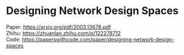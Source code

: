 # Designing Network Design Spaces

Paper: https://arxiv.org/pdf/2003.13678.pdf <br/>
Zhihu: https://zhuanlan.zhihu.com/p/122278712 <br/>
Code: https://paperswithcode.com/paper/designing-network-design-spaces <br/>
